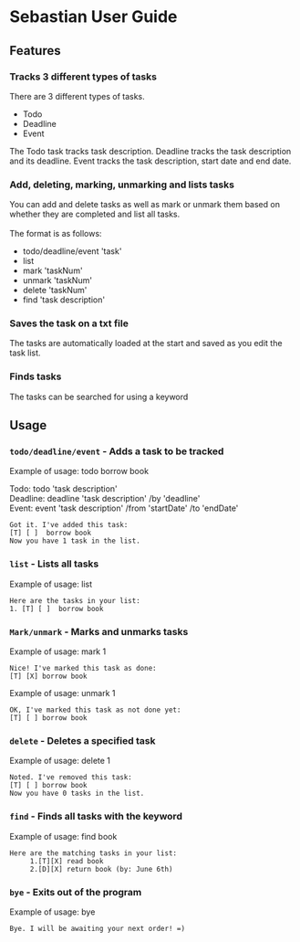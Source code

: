 # Sebastian User Guide

## Features 

### Tracks 3 different types of tasks

There are 3 different types of tasks.
- Todo 
- Deadline 
- Event

The Todo task tracks task description. Deadline tracks the task description and its deadline. 
Event tracks the task description, start date and end date.  

### Add, deleting, marking, unmarking and lists tasks

You can add and delete tasks as well as mark or unmark them based on whether they are 
completed and list all tasks.
<br> <br>The format is as follows:
- todo/deadline/event 'task'
- list
- mark 'taskNum'
- unmark 'taskNum'
- delete 'taskNum'
- find 'task description'


### Saves the task on a txt file

The tasks are automatically loaded at the start and saved as you edit the task list.

### Finds tasks

The tasks can be searched for using a keyword

## Usage

### `todo/deadline/event` - Adds a task to be tracked

Example of usage: todo borrow book

Todo: todo 'task description' <br>
Deadline: deadline 'task description' /by 'deadline' <br>
Event: event 'task description' /from 'startDate' /to 'endDate'

```
Got it. I've added this task:
[T] [ ]  borrow book
Now you have 1 task in the list.
```

### `list` - Lists all tasks

Example of usage: list

```
Here are the tasks in your list:
1. [T] [ ]  borrow book
```

### `Mark/unmark` - Marks and unmarks tasks

Example of usage: mark 1

```
Nice! I've marked this task as done:
[T] [X] borrow book
```

Example of usage: unmark 1

```
OK, I've marked this task as not done yet:
[T] [ ] borrow book
```

### `delete` - Deletes a specified task

Example of usage: delete 1

```
Noted. I've removed this task:
[T] [ ] borrow book
Now you have 0 tasks in the list.
```

### `find` - Finds all tasks with the keyword

Example of usage: find book

```
Here are the matching tasks in your list:
     1.[T][X] read book
     2.[D][X] return book (by: June 6th)
```

### `bye` - Exits out of the program

Example of usage: bye

```
Bye. I will be awaiting your next order! =)
```